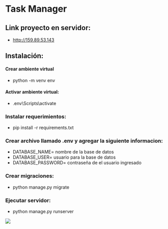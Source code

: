 # Task Manager

## Link proyecto en servidor:
  - http://159.89.53.143

## Instalación:

#### Crear ambiente virtual
  - python -m venv env

#### Activar ambiente virtual:
  - .env\Scripts\activate

### Instalar requerimientos:
  - pip install -r requirements.txt
  
### Crear archivo llamado .env y agregar la siguiente informacion:
  - DATABASE_NAME= nombre de la base de datos
  - DATABASE_USER= usuario para la base de datos
  - DATABASE_PASSWORD= contraseña de el usuario ingresado
  
### Crear migraciones:
  - python manage.py migrate
 
### Ejecutar servidor:
  - python manage.py runserver

<p align="left">
<img src="https://img.shields.io/badge/STATUS-EN%20DESAROLLO-green">
</p>
